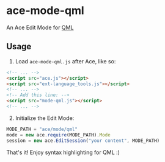 # ace-mode-qml
An Ace Edit Mode for [QML](https://en.wikipedia.org/wiki/QML)


## Usage

1. Load `ace-mode-qml.js` after Ace, like so:

```html
<!-- ... -->
<script src="ace.js"></script>
<script src="ext-language_tools.js"></script>
<!-- ... -->
<!-- Add this line: -->
<script src="mode-qml.js"></script>
<!-- ... -->
```

2. Initialize the Edit Mode:

```js
MODE_PATH = "ace/mode/qml"
mode = new ace.require(MODE_PATH).Mode
session = new ace.EditSession("your content", MODE_PATH)
```

That's it! Enjoy syntax highlighting for QML :)

